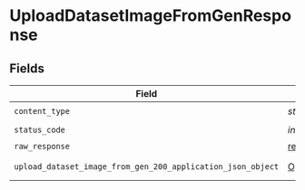 # UploadDatasetImageFromGenResponse


## Fields

| Field                                                                                                                           | Type                                                                                                                            | Required                                                                                                                        | Description                                                                                                                     |
| ------------------------------------------------------------------------------------------------------------------------------- | ------------------------------------------------------------------------------------------------------------------------------- | ------------------------------------------------------------------------------------------------------------------------------- | ------------------------------------------------------------------------------------------------------------------------------- |
| `content_type`                                                                                                                  | *str*                                                                                                                           | :heavy_check_mark:                                                                                                              | N/A                                                                                                                             |
| `status_code`                                                                                                                   | *int*                                                                                                                           | :heavy_check_mark:                                                                                                              | N/A                                                                                                                             |
| `raw_response`                                                                                                                  | [requests.Response](https://requests.readthedocs.io/en/latest/api/#requests.Response)                                           | :heavy_minus_sign:                                                                                                              | N/A                                                                                                                             |
| `upload_dataset_image_from_gen_200_application_json_object`                                                                     | [Optional[UploadDatasetImageFromGen200ApplicationJSON]](../../models/operations/uploaddatasetimagefromgen200applicationjson.md) | :heavy_minus_sign:                                                                                                              | Responses for POST /datasets/{datasetId}/upload/gen                                                                             |